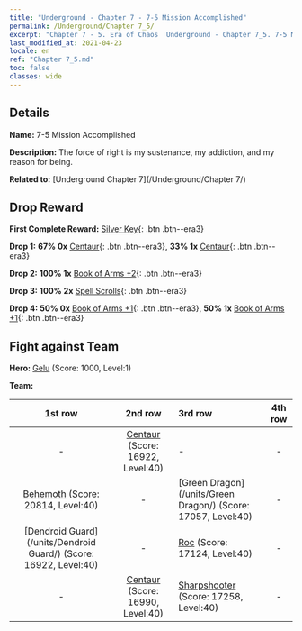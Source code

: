 ```yaml
---
title: "Underground - Chapter 7 - 7-5 Mission Accomplished"
permalink: /Underground/Chapter 7_5/
excerpt: "Chapter 7 - 5. Era of Chaos  Underground - Chapter 7_5. 7-5 Mission Accomplished"
last_modified_at: 2021-04-23
locale: en
ref: "Chapter 7_5.md"
toc: false
classes: wide
---
```


## Details

 **Name:** 7-5 Mission Accomplished

 **Description:** The force of right is my sustenance, my addiction, and my reason for being.

 **Related to:** [Underground Chapter 7](/Underground/Chapter 7/)

## Drop Reward

 **First Complete Reward:** [Silver Key](/Items/con_693/){: .btn .btn--era3}

 **Drop 1:** **67% 0x** [Centaur](/Items/unt_199/){: .btn .btn--era3}, **33% 1x** [Centaur](/Items/unt_199/){: .btn .btn--era3}

 **Drop 2:** **100% 1x** [Book of Arms +2](/Items/mat_32/){: .btn .btn--era3}

 **Drop 3:** **100% 2x** [Spell Scrolls](/Items/con_694/){: .btn .btn--era3}

 **Drop 4:** **50% 0x** [Book of Arms +1](/Items/mat_25/){: .btn .btn--era3}, **50% 1x** [Book of Arms +1](/Items/mat_25/){: .btn .btn--era3}


## Fight against Team
 **Hero:** [Gelu](/heroes/Gelu/) (Score: 1000, Level:1)

 **Team:**


  | 1st row | 2nd row | 3rd row | 4th row |
  |:----:|:----:|:----|:----:|
  | - | [Centaur](/units/Centaur/) (Score: 16922, Level:40)  | - | - |
  | [Behemoth](/units/Behemoth/) (Score: 20814, Level:40)  | - | [Green Dragon](/units/Green Dragon/) (Score: 17057, Level:40)  | - |
  | [Dendroid Guard](/units/Dendroid Guard/) (Score: 16922, Level:40)  | - | [Roc](/units/Roc/) (Score: 17124, Level:40)  | - |
  | - | [Centaur](/units/Centaur/) (Score: 16990, Level:40)  | [Sharpshooter](/units/Sharpshooter/) (Score: 17258, Level:40)  | - |


